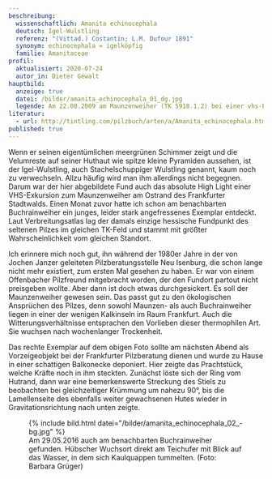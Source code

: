 ```yaml
---
beschreibung:
  wissenschaftlich: Amanita echinocephala
  deutsch: Igel-Wulstling
  referenz: "(Vittad.) Costantin; L.M. Dufour 1891"
  synonym: echinocephala = igelköpfig
  familie: Amanitaceae
profil:
  aktualisiert: 2020-07-24
  autor_in: Dieter Gewalt
hauptbild:
  anzeige: true
  datei: /bilder/amanita_echinocephala_01_dg.jpg
  legende: Am 22.08.2009 am Maunzenweiher (TK 5918.1.2) bei einer vhs-Exkursion gefunden. In unmittelbarer Nähe wuchsen auch mehrere Fruchtkörper des Wurzelnden Bitterröhrlings Boletus radicans.
literatur:
  - url: http://tintling.com/pilzbuch/arten/a/Amanita_echinocephala.html
published: true
---
```


Wenn er seinen eigentümlichen meergrünen Schimmer zeigt und die Velumreste auf seiner Huthaut wie spitze kleine Pyramiden aussehen, ist der Igel-Wulstling, auch Stachelschuppiger Wulstling genannt, kaum noch zu verwechseln. Allzu häufig wird man ihm allerdings nicht begegnen. Darum war der hier abgebildete Fund auch das absolute High Light einer VHS-Exkursion zum Maunzenweiher am Ostrand des Frankfurter Stadtwalds. Einen Monat zuvor hatte ich schon am benachbarten Buchrainweiher ein junges, leider stark angefressenes Exemplar entdeckt. Laut Verbreitungsatlas lag der damals einzige hessische Fundpunkt des seltenen Pilzes im gleichen TK-Feld und stammt mit größter Wahrscheinlichkeit vom gleichen Standort.

Ich erinnere mich noch gut, ihn während der 1980er Jahre in der von Jochen Janzer geleiteten Pilzberatungsstelle Neu Isenburg, die schon lange nicht mehr existiert, zum ersten Mal gesehen zu haben. Er war von einem Offenbacher Pilzfreund mitgebracht worden, der den Fundort partout nicht preisgeben wollte. Aber dann ist doch etwas durchgesickert. Es soll der Maunzenweiher gewesen sein. Das passt gut zu den ökologischen Ansprüchen des Pilzes, denn sowohl Maunzen- als auch Buchrainweiher liegen in einer der wenigen Kalkinseln im Raum Frankfurt. Auch die Witterungsverhältnisse entsprachen den Vorlieben dieser thermophilen Art. Sie wuchsen nach wochenlanger Trockenheit.

Das rechte Exemplar auf dem obigen Foto sollte am nächsten Abend als Vorzeigeobjekt bei der Frankfurter Pilzberatung dienen und wurde zu Hause in einer schattigen Balkonecke deponiert. Hier zeigte das Prachtstück, welche Kräfte noch in ihm steckten. Zunächst löste sich der Ring vom Hutrand, dann war eine bemerkenswerte Streckung des Stiels zu beobachten bei gleichzeitiger Krümmung um nahezu 90°, bis die Lamellenseite des ebenfalls weiter gewachsenen Hutes wieder in Gravitationsrichtung nach unten zeigte.

<div class="figure">
  <figure class="standard">
    <div class="bilder">
      {% include bild.html datei="/bilder/amanita_echinocephala_02_-bg.jpg" %}
    </div>
    <figcaption>Am 29.05.2016 auch am benachbarten Buchrainweiher gefunden. Hübscher Wuchsort direkt am Teichufer mit Blick auf das Wasser, in dem sich Kaulquappen tummelten. (Foto: Barbara Grüger)</figcaption>
  </figure>
</div>

